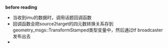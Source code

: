 **before reading**

- 当收到imu的数据时，调用话题回调函数
- 回调函数会把source2target的四元数转换关系存到geometry_msgs::TransformStamped类型变量中，然后通过tf broadcaster发布出去
- 